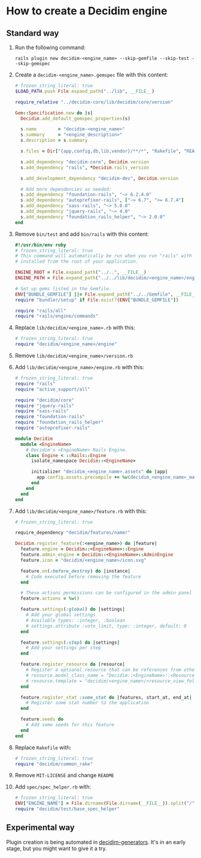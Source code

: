 # How to create a Decidim engine

## Standard way

1. Run the following command:

    ```
    rails plugin new decidim-<engine_name> --skip-gemfile --skip-test --skip-gemspec
    ```

1. Create a `decidim-<engine_name>.gemspec` file with this content:

    ```ruby
    # frozen_string_literal: true
    $LOAD_PATH.push File.expand_path("../lib", __FILE__)

    require_relative "../decidim-core/lib/decidim/core/version"

    Gem::Specification.new do |s|
      Decidim.add_default_gemspec_properties(s)

      s.name        = "decidim-<engine_name>"
      s.summary     = "<engine_description>"
      s.description = s.summary

      s.files = Dir["{app,config,db,lib,vendor}/**/*", "Rakefile", "README.md"]

      s.add_dependency "decidim-core", Decidim.version
      s.add_dependency "rails", *Decidim.rails_version

      s.add_development_dependency "decidim-dev", Decidim.version

      # Add more dependencies as needed:
      s.add_dependency "foundation-rails", "~> 6.2.4.0"
      s.add_dependency "autoprefixer-rails", ["~> 6.7", ">= 6.7.4"]
      s.add_dependency "sass-rails", "~> 5.0.0"
      s.add_dependency "jquery-rails", "~> 4.0"
      s.add_dependency "foundation_rails_helper", "~> 2.0.0"
    end
    ```

1. Remove `bin/test` and add `bin/rails` with this content:

    ```ruby
    #!/usr/bin/env ruby
    # frozen_string_literal: true
    # This command will automatically be run when you run "rails" with Rails gems
    # installed from the root of your application.

    ENGINE_ROOT = File.expand_path("../..", __FILE__)
    ENGINE_PATH = File.expand_path("../../lib/decidim/<engine_name>/engine", __FILE__)

    # Set up gems listed in the Gemfile.
    ENV["BUNDLE_GEMFILE"] ||= File.expand_path("../../Gemfile", __FILE__)
    require "bundler/setup" if File.exist?(ENV["BUNDLE_GEMFILE"])

    require "rails/all"
    require "rails/engine/commands"
    ```

1. Replace `lib/decidim/<engine_name>.rb` with this:

    ```ruby
    # frozen_string_literal: true
    require "decidim/<engine_name>/engine"
    ```

1. Remove `lib/decidim/<engine_name>/version.rb`

1. Add `lib/decidim/<engine_name>/engine.rb` with this:

    ```ruby
    # frozen_string_literal: true
    require "rails"
    require "active_support/all"

    require "decidim/core"
    require "jquery-rails"
    require "sass-rails"
    require "foundation-rails"
    require "foundation_rails_helper"
    require "autoprefixer-rails"

    module Decidim
      module <EngineName>
        # Decidim's <EngineName> Rails Engine.
        class Engine < ::Rails::Engine
          isolate_namespace Decidim::<EngineName>

          initializer "decidim_<engine_name>.assets" do |app|
            app.config.assets.precompile += %w(decidim_<engine_name>_manifest.js)
          end
        end
      end
    end
    ```

1. Add `lib/decidim/<engine_name>/feature.rb` with this:

    ```ruby
    # frozen_string_literal: true

    require_dependency "decidim/features/namer"

    Decidim.register_feature(:<engine_name>) do |feature|
      feature.engine = Decidim::<EngineName>::Engine
      feature.admin_engine = Decidim::<EngineName>::AdminEngine
      feature.icon = "decidim/<engine_name>/icon.svg"

      feature.on(:before_destroy) do |instance|
        # Code executed before removing the feature
      end

      # These actions permissions can be configured in the admin panel
      feature.actions = %w()

      feature.settings(:global) do |settings|
        # Add your global settings
        # Available types: :integer, :boolean
        # settings.attribute :vote_limit, type: :integer, default: 0
      end

      feature.settings(:step) do |settings|
        # Add your settings per step
      end

      feature.register_resource do |resource|
        # Register a optional resource that can be references from other resources.
        # resource.model_class_name = "Decidim::<EngineName>::<ResourceName>"
        # resource.template = "decidim/<engine_name>/<resource_view_folder>/linked_<resource_name_plural>"
      end

      feature.register_stat :some_stat do |features, start_at, end_at|
        # Register some stat number to the application
      end

      feature.seeds do
        # Add some seeds for this feature
      end
    end
    ```

1. Replace `Rakefile` with:

    ```ruby
    # frozen_string_literal: true
    require "decidim/common_rake"
    ```

1. Remove `MIT-LICENSE` and change `README`

1. Add `spec/spec_helper.rb` with:

    ```ruby
    # frozen_string_literal: true
    ENV["ENGINE_NAME"] = File.dirname(File.dirname(__FILE__)).split("/").last
    require "decidim/test/base_spec_helper"
    ```

## Experimental way

Plugin creation is being automated in
[decidim-generators](https://github.com/codegram/decidim-generators). It's in an
early stage, but you might want to give it a try.
